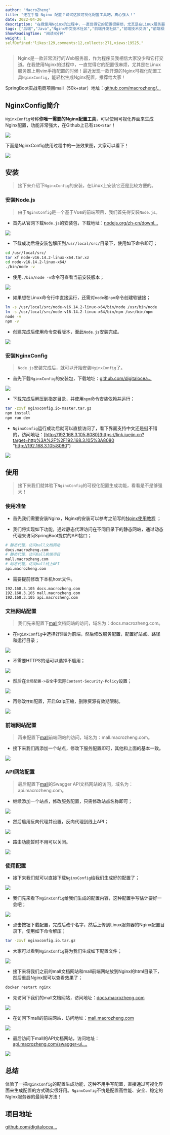 ```yaml
---
author: "MacroZheng"
title: "还在手撸 Nginx 配置？试试这款可视化配置工具吧，真心强大！"
date: 2022-04-26
description: "在我使用Nginx的过程中，一直觉得它的配置很麻烦，尤其是在Linux服务器上用vim手撸配置的时候！最近发现一款开源的Nginx可视化配置工具，能轻松生成Nginx配置，推荐给大家！"
tags: ["后端","Java","Nginx中文技术社区","前端开发社区","前端技术交流","前端框架教程","JavaScript 学习资源","CSS 技巧与最佳实践","HTML5 最新动态","前端工程师职业发展","开源前端项目","前端技术趋势"]
ShowReadingTime: "阅读4分钟"
weight: 1
selfDefined:"likes:129,comments:12,collects:271,views:19525,"
---
```

> Nginx是一款非常流行的Web服务器，作为程序员我相信大家没少和它打交道。在我使用Nginx的过程中，一直觉得它的配置很麻烦，尤其是在Linux服务器上用vim手撸配置的时候！最近发现一款开源的Nginx可视化配置工具`NginxConfig`，能轻松生成Nginx配置，推荐给大家！

SpringBoot实战电商项目mall（50k+star）地址：[github.com/macrozheng/…](https://link.juejin.cn?target=https%3A%2F%2Fgithub.com%2Fmacrozheng%2Fmall "https://github.com/macrozheng/mall")

NginxConfig简介
-------------

`NginxConfig`号称**你唯一需要的Nginx配置工具**，可以使用可视化界面来生成Nginx配置，功能非常强大，在Github上已有`15K+Star`！

![](/images/jueJin/4dfdc019f88e4b4.png)

下面是NginxConfig使用过程中的一张效果图，大家可以看下！

![](/images/jueJin/cc4c1fb5ee5f494.png)

安装
--

> 接下来介绍下`NginxConfig`的安装，在Linux上安装它还是比较方便的。

### 安装Node.js

> 由于`NginxConfig`是一个基于Vue的前端项目，我们首先得安装`Node.js`。

*   首先从官网下载`Node.js`的安装包，下载地址：[nodejs.org/zh-cn/downl…](https://link.juejin.cn?target=https%3A%2F%2Fnodejs.org%2Fzh-cn%2Fdownload%2F "https://nodejs.org/zh-cn/download/")

![](/images/jueJin/db086595f60140f.png)

*   下载成功后将安装包解压到`/usr/local/src/`目录下，使用如下命令即可；

```bash
cd /usr/local/src/
tar xf node-v16.14.2-linux-x64.tar.xz
cd node-v16.14.2-linux-x64/
./bin/node -v
```

*   使用`./bin/node -v`命令可查看当前安装版本；

![](/images/jueJin/daf99a5fa50343d.png)

*   如果想在Linux命令行中直接运行，还需对`node`和`npm`命令创建软链接；

```bash
ln -s /usr/local/src/node-v16.14.2-linux-x64/bin/node /usr/bin/node
ln -s /usr/local/src/node-v16.14.2-linux-x64/bin/npm /usr/bin/npm
node -v
npm -v
```

*   创建完成后使用命令查看版本，至此`Node.js`安装完成。

![](/images/jueJin/8b7ca1317d0d47b.png)

### 安装NginxConfig

> `Node.js`安装完成后，就可以开始安装`NginxConfig`了。

*   首先下载`NginxConfig`的安装包，下载地址：[github.com/digitalocea…](https://link.juejin.cn?target=https%3A%2F%2Fgithub.com%2Fdigitalocean%2Fnginxconfig.io "https://github.com/digitalocean/nginxconfig.io")

![](/images/jueJin/904f7f01aab1491.png)

*   下载完成后解压到指定目录，并使用`npm`命令安装依赖并运行；

```bash
tar -zxvf nginxconfig.io-master.tar.gz
npm install
npm run dev
```

*   `NginxConfig`运行成功后就可以直接访问了，看下界面支持中文还是挺不错的，访问地址：[http://192.168.3.105:8080](https://link.juejin.cn?target=http%3A%2F%2F192.168.3.105%3A8080 "http://192.168.3.105:8080")

![](/images/jueJin/e669d8753fb4427.png)

使用
--

> 接下来我们就体验下`NginxConfig`的可视化配置生成功能，看看是不是够强大！

### 使用准备

*   首先我们需要安装Nginx，Nginx的安装可以参考之前写的[Nginx使用教程](https://link.juejin.cn?target=https%3A%2F%2Fmp.weixin.qq.com%2Fs%2F9VZi2suAlomu1IRGy-qdCA "https://mp.weixin.qq.com/s/9VZi2suAlomu1IRGy-qdCA") ；
    
*   我们将实现如下功能，通过静态代理访问在不同目录下的静态网站，通过动态代理来访问SpringBoot提供的API接口；
    

```bash
# 静态代理，访问mall文档网站
docs.macrozheng.com
# 静态代理，访问mall前端项目
mall.macrozheng.com
# 动态代理，访问mall线上API
api.macrozheng.com
```

*   需要提前修改下本机host文件。

```
192.168.3.105 docs.macrozheng.com
192.168.3.105 mall.macrozheng.com
192.168.3.105 api.macrozheng.com
```

### 文档网站配置

> 我们先来配置下[mall](https://link.juejin.cn?target=https%3A%2F%2Fgithub.com%2Fmacrozheng%2Fmall "https://github.com/macrozheng/mall")文档网站的访问，域名为：docs.macrozheng.com。

*   在`NginxConfig`中选择好`预设`为前端，然后修改服务配置，配置好站点、路径和运行目录；

![](/images/jueJin/bc7889933242465.png)

*   不需要HTTPS的话可以选择不启用；

![](/images/jueJin/a034bcd9cf14481.png)

*   然后在`全局配置->安全`中去除`Content-Security-Policy`设置；

![](/images/jueJin/08cff72693ed4b7.png)

*   再修改`性能`配置，开启Gzip压缩，删除资源有效期限制。

![](/images/jueJin/f24eeafd51a449a.png)

### 前端网站配置

> 再来配置下[mall](https://link.juejin.cn?target=https%3A%2F%2Fgithub.com%2Fmacrozheng%2Fmall "https://github.com/macrozheng/mall")前端网站的访问，域名为：mall.macrozheng.com。

*   接下来我们再添加一个站点，修改下服务配置即可，其他和上面的基本一致。

![](/images/jueJin/5943e262ed834cf.png)

### API网站配置

> 最后配置下[mall](https://link.juejin.cn?target=https%3A%2F%2Fgithub.com%2Fmacrozheng%2Fmall "https://github.com/macrozheng/mall")的Swagger API文档网站的访问，域名为：api.macrozheng.com。

*   继续添加一个站点，修改服务配置，只需修改站点名称即可；

![](/images/jueJin/5aac9531301c483.png)

*   然后启用反向代理并设置，反向代理到线上API；

![](/images/jueJin/03eea4699cb2450.png)

*   路由功能暂时不用可以关闭。

![](/images/jueJin/557681ba7a484d0.png)

### 使用配置

*   接下来我们就可以直接下载`NginxConfig`给我们生成好的配置了；

![](/images/jueJin/e05bdb018a614ba.png)

*   我们先来看下`NginxConfig`给我们生成的配置内容，这种配置手写估计要好一会吧；

![](/images/jueJin/e0e41db4dcd4497.png)

*   点击按钮下载配置，完成后改个名字，然后上传到Linux服务器的Nginx配置目录下，使用如下命令解压；

```bash
tar -zxvf nginxconfig.io.tar.gz
```

*   大家可以看到`NginxConfig`将为我们生成如下配置文件；

![](/images/jueJin/ec081dfa5b8a4e3.png)

*   接下来将我们之前的mall文档网站和mall前端网站放到Nginx的html目录下，然后重启Nginx就可以查看效果了；

```bash
docker restart nginx
```

*   先访问下我们的mall文档网站，访问地址：[docs.macrozheng.com](https://link.juejin.cn?target=http%3A%2F%2Fdocs.macrozheng.com "http://docs.macrozheng.com")

![](/images/jueJin/b8e252481a71472.png)

*   在访问下mall的前端网站，访问地址：[mall.macrozheng.com](https://link.juejin.cn?target=http%3A%2F%2Fmall.macrozheng.com "http://mall.macrozheng.com")

![](/images/jueJin/1090d1a057d741b.png)

*   最后访问下mall的API文档网站，访问地址：[api.macrozheng.com/swagger-ui.…](https://link.juejin.cn?target=http%3A%2F%2Fapi.macrozheng.com%2Fswagger-ui.html "http://api.macrozheng.com/swagger-ui.html")

![](/images/jueJin/09e30005787645d.png)

总结
--

体验了一把`NginxConfig`的配置生成功能，这种不用手写配置，直接通过可视化界面来生成配置的方式确实很好用。`NginxConfig`不愧是配置高性能、安全、稳定的NgInx服务器的最简单方法！

项目地址
----

[github.com/digitalocea…](https://link.juejin.cn?target=https%3A%2F%2Fgithub.com%2Fdigitalocean%2Fnginxconfig.io "https://github.com/digitalocean/nginxconfig.io")